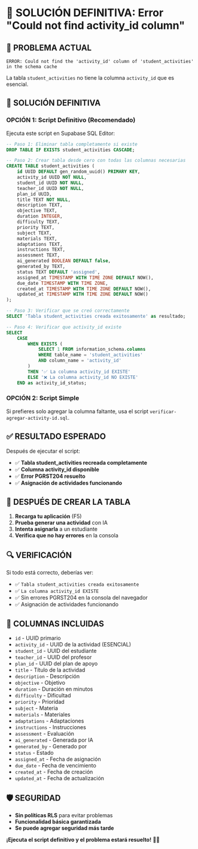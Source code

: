 # 🚨 SOLUCIÓN DEFINITIVA: Error "Could not find activity_id column"

## 🎯 **PROBLEMA ACTUAL**
```
ERROR: Could not find the 'activity_id' column of 'student_activities' in the schema cache
```

La tabla `student_activities` no tiene la columna `activity_id` que es esencial.

## 🔧 **SOLUCIÓN DEFINITIVA**

### **OPCIÓN 1: Script Definitivo (Recomendado)**
Ejecuta este script en Supabase SQL Editor:

```sql
-- Paso 1: Eliminar tabla completamente si existe
DROP TABLE IF EXISTS student_activities CASCADE;

-- Paso 2: Crear tabla desde cero con todas las columnas necesarias
CREATE TABLE student_activities (
    id UUID DEFAULT gen_random_uuid() PRIMARY KEY,
    activity_id UUID NOT NULL,
    student_id UUID NOT NULL,
    teacher_id UUID NOT NULL,
    plan_id UUID,
    title TEXT NOT NULL,
    description TEXT,
    objective TEXT,
    duration INTEGER,
    difficulty TEXT,
    priority TEXT,
    subject TEXT,
    materials TEXT,
    adaptations TEXT,
    instructions TEXT,
    assessment TEXT,
    ai_generated BOOLEAN DEFAULT false,
    generated_by TEXT,
    status TEXT DEFAULT 'assigned',
    assigned_at TIMESTAMP WITH TIME ZONE DEFAULT NOW(),
    due_date TIMESTAMP WITH TIME ZONE,
    created_at TIMESTAMP WITH TIME ZONE DEFAULT NOW(),
    updated_at TIMESTAMP WITH TIME ZONE DEFAULT NOW()
);

-- Paso 3: Verificar que se creó correctamente
SELECT 'Tabla student_activities creada exitosamente' as resultado;

-- Paso 4: Verificar que activity_id existe
SELECT 
    CASE 
        WHEN EXISTS (
            SELECT 1 FROM information_schema.columns 
            WHERE table_name = 'student_activities' 
            AND column_name = 'activity_id'
        ) 
        THEN '✅ La columna activity_id EXISTE'
        ELSE '❌ La columna activity_id NO EXISTE'
    END as activity_id_status;
```

### **OPCIÓN 2: Script Simple**
Si prefieres solo agregar la columna faltante, usa el script `verificar-agregar-activity-id.sql`.

## ✅ **RESULTADO ESPERADO**

Después de ejecutar el script:
- ✅ **Tabla student_activities recreada completamente**
- ✅ **Columna activity_id disponible**
- ✅ **Error PGRST204 resuelto**
- ✅ **Asignación de actividades funcionando**

## 🚀 **DESPUÉS DE CREAR LA TABLA**

1. **Recarga tu aplicación** (F5)
2. **Prueba generar una actividad** con IA
3. **Intenta asignarla** a un estudiante
4. **Verifica que no hay errores** en la consola

## 🔍 **VERIFICACIÓN**

Si todo está correcto, deberías ver:
- ✅ `Tabla student_activities creada exitosamente`
- ✅ `La columna activity_id EXISTE`
- ✅ Sin errores PGRST204 en la consola del navegador
- ✅ Asignación de actividades funcionando

## 📝 **COLUMNAS INCLUIDAS**

- `id` - UUID primario
- `activity_id` - UUID de la actividad (ESENCIAL)
- `student_id` - UUID del estudiante
- `teacher_id` - UUID del profesor
- `plan_id` - UUID del plan de apoyo
- `title` - Título de la actividad
- `description` - Descripción
- `objective` - Objetivo
- `duration` - Duración en minutos
- `difficulty` - Dificultad
- `priority` - Prioridad
- `subject` - Materia
- `materials` - Materiales
- `adaptations` - Adaptaciones
- `instructions` - Instrucciones
- `assessment` - Evaluación
- `ai_generated` - Generada por IA
- `generated_by` - Generado por
- `status` - Estado
- `assigned_at` - Fecha de asignación
- `due_date` - Fecha de vencimiento
- `created_at` - Fecha de creación
- `updated_at` - Fecha de actualización

## 🛡️ **SEGURIDAD**

- **Sin políticas RLS** para evitar problemas
- **Funcionalidad básica garantizada**
- **Se puede agregar seguridad más tarde**

**¡Ejecuta el script definitivo y el problema estará resuelto!** 🎯✨

